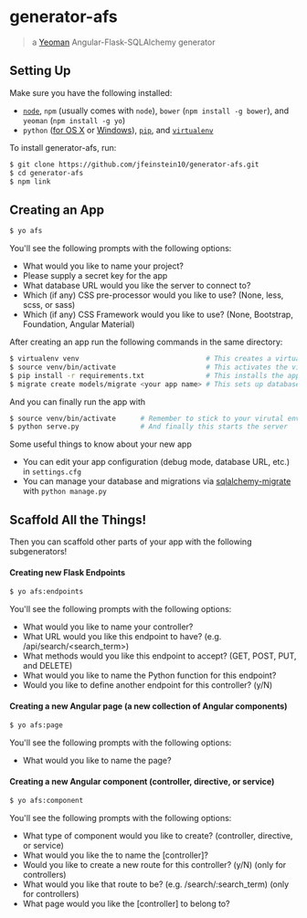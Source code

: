 # generator-afs

> a [Yeoman](http://yeoman.io) Angular-Flask-SQLAlchemy generator

## Setting Up

Make sure you have the following installed:
 - [`node`](https://nodejs.org/en/download/), `npm` (usually comes with `node`), `bower` (`npm install -g bower`), and `yeoman` (`npm install -g yo`)
 - `python` ([for OS X](http://docs.python-guide.org/en/latest/starting/install/osx/) or [Windows](http://docs.python-guide.org/en/latest/starting/install/win/)), [`pip`](https://pip.pypa.io/en/latest/installing.html), and [`virtualenv`](https://virtualenv.pypa.io/en/latest/installation.html)

To install generator-afs, run:
```bash
$ git clone https://github.com/jfeinstein10/generator-afs.git
$ cd generator-afs
$ npm link
```

## Creating an App
```bash
$ yo afs
```
You'll see the following prompts with the following options:
 * What would you like to name your project?
 * Please supply a secret key for the app
 * What database URL would you like the server to connect to?
 * Which (if any) CSS pre-processor would you like to use? (None, less, scss, or sass)
 * Which (if any) CSS Framework would you like to use? (None, Bootstrap, Foundation, Angular Material)

After creating an app run the following commands in the same directory:
```bash
$ virtualenv venv                               # This creates a virtual environment so we can isolate the requirements of this app from the rest of your computer
$ source venv/bin/activate                      # This activates the virtual environment (or venv\Scripts\activate for Windows users)
$ pip install -r requirements.txt               # This installs the app's Python dependencies within the virtual environment
$ migrate create models/migrate <your app name> # This sets up database versioning (check out the sqlalchemy migration docs)
```

And you can finally run the app with
```bash
$ source venv/bin/activate      # Remember to stick to your virutal environment!
$ python serve.py               # And finally this starts the server
```

Some useful things to know about your new app
 - You can edit your app configuration (debug mode, database URL, etc.) in `settings.cfg`
 - You can manage your database and migrations via [sqlalchemy-migrate](https://sqlalchemy-migrate.readthedocs.org/en/latest/) with `python manage.py`

## Scaffold All the Things!
Then you can scaffold other parts of your app with the following subgenerators!

#### Creating new Flask Endpoints
```bash
$ yo afs:endpoints
```
You'll see the following prompts with the following options:
 * What would you like to name your controller?
 * What URL would you like this endpoint to have? (e.g. /api/search/\<search_term\>)
 * What methods would you like this endpoint to accept? (GET, POST, PUT, and DELETE)
 * What would you like to name the Python function for this endpoint?
 * Would you like to define another endpoint for this controller? (y/N)

#### Creating a new Angular page (a new collection of Angular components)
```bash
$ yo afs:page
```
You'll see the following prompts with the following options:
 * What would you like to name the page?

#### Creating a new Angular component (controller, directive, or service)
```bash
$ yo afs:component
```
You'll see the following prompts with the following options:
 * What type of component would you like to create? (controller, directive, or service)
 * What would you like the to name the [controller]?
 * Would you like to create a new route for this controller? (y/N) (only for controllers)
 * What would you like that route to be? (e.g. /search/:search_term) (only for controllers)
 * What page would you like the [controller] to belong to?
